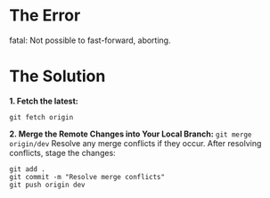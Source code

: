 # The Error
fatal: Not possible to fast-forward, aborting.

# The Solution
**1. Fetch the latest:**
``` 
git fetch origin
```

**2. Merge the Remote Changes into Your Local Branch:**
``` git merge origin/dev ```
Resolve any merge conflicts if they occur.
After resolving conflicts, stage the changes:

```
git add .
git commit -m "Resolve merge conflicts"
git push origin dev
```


